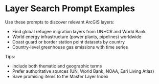 # Layer Search Prompt Examples

Use these prompts to discover relevant ArcGIS layers:

- Find global refugee migration layers from UNHCR and World Bank
- World energy infrastructure (power plants, pipelines) worldwide
- Coast guard or border station point datasets by country
- Country-level greenhouse gas emissions with time series

Tips:
- Include both thematic and geographic terms
- Prefer authoritative sources (UN, World Bank, NOAA, Esri Living Atlas)
- Save promising items to the Master Layer Index

